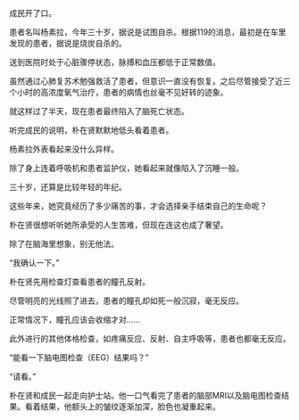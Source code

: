 成民开了口。

患者名叫杨素拉，今年三十岁，据说是试图自杀。根据119的消息，最初是在车里发现的患者，据说是烧炭自杀的。

送到医院时处于心脏骤停状态，脉搏和血压都低于正常数值。

虽然通过心肺复苏术勉强救活了患者，但意识一直没有恢复。之后尽管接受了近三个小时的高浓度氧气治疗，患者的病情也丝毫不见好转的迹象。

就这样过了半天，现在患者最终陷入了脑死亡状态。

听完成民的说明，朴在贤默默地低头看着患者。

杨素拉外表看起来没什么异样。

除了身上连着呼吸机和患者监护仪，她看起来就像陷入了沉睡一般。

三十岁，还算是比较年轻的年纪。

这些年来，她究竟经历了多少痛苦的事，才会选择亲手结束自己的生命呢？

朴在贤很想听听她所承受的人生苦难，但现在连这也成了奢望。

除了在脑海里想象，别无他法。

“我确认一下。”

朴在贤先用检查灯查看患者的瞳孔反射。

尽管明亮的光线照了进去，患者的瞳孔却如死一般沉寂，毫无反应。

正常情况下，瞳孔应该会收缩才对……

此外进行的其他体格检查，如疼痛反应、反射、自主呼吸等，患者也都毫无反应。

“能看一下脑电图检查（EEG）结果吗？”

“请看。”

朴在贤和成民一起走向护士站。他一口气看完了患者的脑部MRI以及脑电图检查结果。看着结果，他额头上的皱纹逐渐加深，脸色也凝重起来。